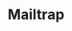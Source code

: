 ---
blog: https://blog.mailtrap.io/
facebook: https://facebook.com/Mailtrap
logohandle: mailtrapio
sort: mailtrap
title: Mailtrap
twitter: https://x.com/mailtrap
website: https://mailtrap.io/
---